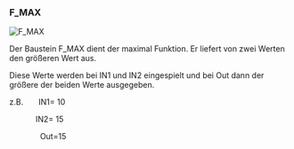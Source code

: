 ### F\_MAX

![F_MAX](https://user-images.githubusercontent.com/116869307/214145353-715ae0b0-3c42-4651-b1ee-ec625ee25ad1.png)

Der Baustein F\_MAX dient der maximal Funktion. Er liefert von zwei Werten den größeren Wert aus.

Diese Werte werden bei IN1 und IN2 eingespielt und bei Out dann der größere der beiden Werte ausgegeben.

z.B.       IN1= 10

            IN2= 15

              Out=15
